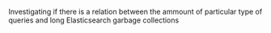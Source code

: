 Investigating if there is a relation between the ammount of particular type of queries and long Elasticsearch garbage collections
